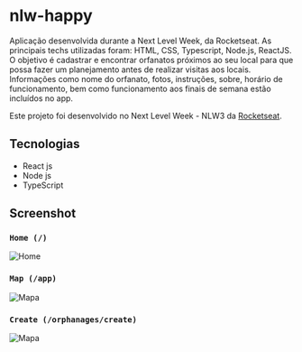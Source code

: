 # nlw-happy
Aplicação desenvolvida durante a Next Level Week, da Rocketseat. As principais techs utilizadas foram: HTML, CSS, Typescript, Node.js, ReactJS.
O objetivo é cadastrar e encontrar orfanatos próximos ao seu local para que possa fazer um planejamento antes de realizar visitas aos locais. Informações como nome do orfanato,
fotos, instruções, sobre, horário de funcionamento, bem como funcionamento aos finais de semana estão incluídos no app.

Este projeto foi desenvolvido no  Next Level Week - NLW3 da [Rocketseat](https://rocketseat.com.br/).

## Tecnologias

- React js
- Node js
- TypeScript

## Screenshot
### `Home (/)`
![Home](https://github.com/airtonfel/nlw-happy/web/screenshots/Screenshot_HomePage_Happy.png?raw=true)

### `Map (/app)`
![Mapa](https://github.com/airtonfel/nlw-happy/web/screenshots/Screenshot_AppPage_Happy.png?raw=true)

### `Create (/orphanages/create)`
![Mapa](https://github.com/airtonfel/nlw-happy/web/screenshots/Screenshot_OrphanagesCreate_Happy.png?raw=true)



